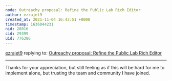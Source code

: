 ```yaml
---
node: Outreachy proposal: Refine the Public Lab Rich Editor
author: ezrajet9
created_at: 2021-11-04 16:43:51 +0000
timestamp: 1636044231
nid: 28016
cid: 29399
uid: 776386
---
```




[ezrajet9](../profile/ezrajet9) replying to: [Outreachy proposal: Refine the Public Lab Rich Editor](../notes/ezrajet9/11-01-2021/outreachy-proposal-refine-the-public-lab-rich-editor)

----
Thanks for your appreciation, but still feeling as if this will be hard for me to implement alone, but trusting the team and community I have joined.